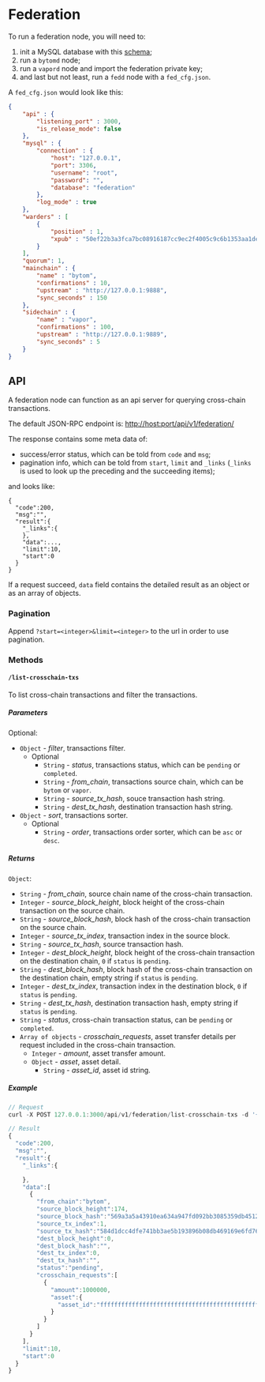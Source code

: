# Federation

To run a federation node, you will need to:

1. init a MySQL database with this [schema](./federation.sql);
2. run a `bytomd` node;
3. run a `vapord` node and import the federation private key;
4. and last but not least, run a `fedd` node with a `fed_cfg.json`.

A `fed_cfg.json` would look like this:

```json
{
    "api" : {
        "listening_port" : 3000,
        "is_release_mode": false
    },
    "mysql" : {
        "connection" : {
            "host": "127.0.0.1",
            "port": 3306,
            "username": "root",
            "password": "",
            "database": "federation"
        },
        "log_mode" : true
    },
    "warders" : [
        {
            "position" : 1,
            "xpub" : "50ef22b3a3fca7bc08916187cc9ec2f4005c9c6b1353aa1decbd4be3f3bb0fbe1967589f0d9dec13a388c0412002d2c267bdf3b920864e1ddc50581be5604ce1"
        }
    ],
    "quorum": 1,
    "mainchain" : {
        "name" : "bytom",
        "confirmations" : 10,
        "upstream" : "http://127.0.0.1:9888",
        "sync_seconds" : 150
    },
    "sidechain" : {
        "name" : "vapor",
        "confirmations" : 100,
        "upstream" : "http://127.0.0.1:9889",
        "sync_seconds" : 5
    }
}
```
## API
A federation node can function as an api server for querying cross-chain transactions.

The default JSON-RPC endpoint is: [http://host:port/api/v1/federation/](http://host:port/api/v1/federation/)

The response contains some meta data of:

+ success/error status, which can be told from `code` and `msg`;
+ pagination info, which can be told from `start`, `limit` and `_links` (`_links` is used to look up the preceding and the succeeding items);

and looks like:
```
{
  "code":200,
  "msg":"",
  "result":{
    "_links":{
    },
    "data":...,
    "limit":10,
    "start":0
  }
}
```

If a request succeed, `data` field contains the detailed result as an object or as an array of objects.

### Pagination

Append `?start=<integer>&limit=<integer>` to the url in order to use pagination.

### Methods

#### `/list-crosschain-txs`

To list cross-chain transactions and filter the transactions.

##### Parameters

<!--  -->

Optional:

- `Object` - *filter*, transactions filter.
    + Optional
        * `String` - *status*, transactions status, which can be `pending` or `completed`.
        * `String` - *from_chain*, transactions source chain, which can be `bytom` or `vapor`.
        * `String` - *source_tx_hash*, souce transaction hash string.
        * `String` - *dest_tx_hash*, destination transaction hash string.
- `Object` - *sort*, transactions sorter.
    + Optional
        * `String` - *order*, transactions order sorter, which can be `asc` or `desc`.


##### Returns


`Object`:

- `String` - *from_chain*, source chain name of the cross-chain transaction.
- `Integer` - *source_block_height*, block height of the cross-chain transaction on the source chain.
- `String` - *source_block_hash*, block hash of the cross-chain transaction on the source chain.
- `Integer` - *source_tx_index*, transaction index in the source block.
- `String` - *source_tx_hash*, source transaction hash.
- `Integer` - *dest_block_height*, block height of the cross-chain transaction on the destination chain, `0` if `status` is `pending`.
- `String` - *dest_block_hash*, block hash of the cross-chain transaction on the destination chain, empty string if `status` is `pending`.
- `Integer` - *dest_tx_index*, transaction index in the destination block, `0` if `status` is `pending`.
- `String` - *dest_tx_hash*, destination transaction hash, empty string if `status` is `pending`.
- `String` - *status*, cross-chain transaction status, can be `pending` or `completed`.
- `Array of objects` - *crosschain_requests*, asset transfer details per request included in the cross-chain transaction.
    + `Integer` - *amount*, asset transfer amount.
    + `Object` - *asset*, asset detail.
        * `String` - *asset_id*, asset id string.

##### Example

```js
// Request
curl -X POST 127.0.0.1:3000/api/v1/federation/list-crosschain-txs -d '{}'

// Result
{
  "code":200,
  "msg":"",
  "result":{
    "_links":{

    },
    "data":[
      {
        "from_chain":"bytom",
        "source_block_height":174,
        "source_block_hash":"569a3a5a43910ea634a947fd092bb3085359db451235ae59c20daab4e4b0d274",
        "source_tx_index":1,
        "source_tx_hash":"584d1dcc4dfe741bb3ae5b193896b08db469169e6fd76098eac132af628a3183",
        "dest_block_height":0,
        "dest_block_hash":"",
        "dest_tx_index":0,
        "dest_tx_hash":"",
        "status":"pending",
        "crosschain_requests":[
          {
            "amount":1000000,
            "asset":{
              "asset_id":"ffffffffffffffffffffffffffffffffffffffffffffffffffffffffffffffff"
            }
          }
        ]
      }
    ],
    "limit":10,
    "start":0
  }
}
```
